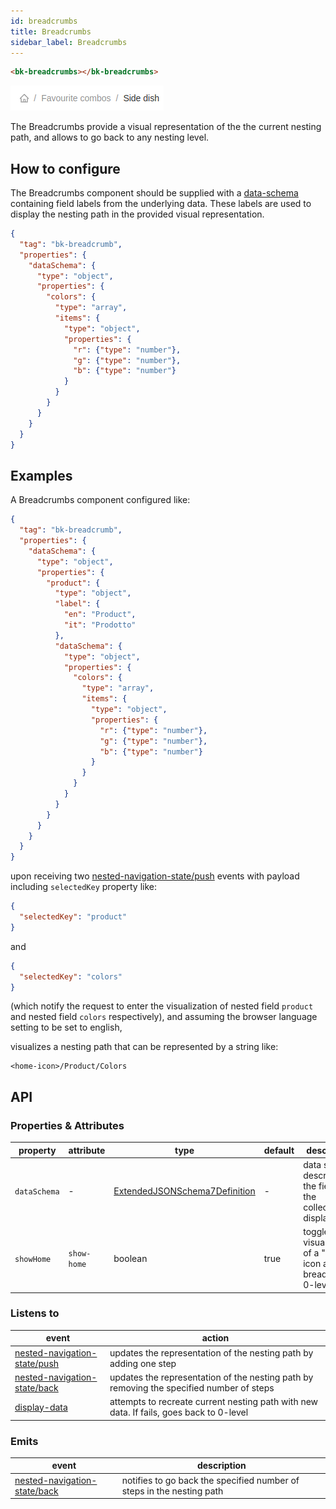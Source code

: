 ```yaml
---
id: breadcrumbs
title: Breadcrumbs
sidebar_label: Breadcrumbs
---
```


<!--
WARNING: this file was automatically generated by Mia-Platform Doc Aggregator.
DO NOT MODIFY IT BY HAND.
Instead, modify the source file and run the aggregator to regenerate this file.
-->

<!--
WARNING:
This file is automatically generated. Please edit the 'README' file of the corresponding component and run `yarn copy:docs`
-->


[data-schema]: /microfrontend-composer/back-kit/30_page_layout.md#data-schema

[nested-navigation-state/push]: /microfrontend-composer/back-kit/70_events.md#nested-navigation-state---push
[nested-navigation-state/back]: /microfrontend-composer/back-kit/70_events.md#nested-navigation-state---back
[display-data]: /microfrontend-composer/back-kit/70_events.md#display-data



```html
<bk-breadcrumbs></bk-breadcrumbs>
```

![breadcrumbs](img/bk-breadcrumbs.png)

The Breadcrumbs provide a visual representation of the the current nesting path, and allows to go back to any nesting level.

## How to configure

The Breadcrumbs component should be supplied with a [data-schema] containing field labels from the underlying data.
These labels are used to display the nesting path in the provided visual representation.

```json
{
  "tag": "bk-breadcrumb",
  "properties": {
    "dataSchema": {
      "type": "object",
      "properties": {
        "colors": {
          "type": "array",
          "items": {
            "type": "object",
            "properties": {
              "r": {"type": "number"},
              "g": {"type": "number"},
              "b": {"type": "number"}
            }
          }
        }
      }
    }
  }
}
```


## Examples

A Breadcrumbs component configured like:

```json
{
  "tag": "bk-breadcrumb",
  "properties": {
    "dataSchema": {
      "type": "object",
      "properties": {
        "product": {
          "type": "object",
          "label": {
            "en": "Product",
            "it": "Prodotto"
          },
          "dataSchema": {
            "type": "object",
            "properties": {
              "colors": {
                "type": "array",
                "items": {
                  "type": "object",
                  "properties": {
                    "r": {"type": "number"},
                    "g": {"type": "number"},
                    "b": {"type": "number"}
                  }
                }
              }
            }
          }
        }
      }
    }
  }
}
```

upon receiving two [nested-navigation-state/push] events with payload including `selectedKey` property like:

```json
{
  "selectedKey": "product"
}
```
and
```json
{
  "selectedKey": "colors"
}
```

(which notify the request to enter the visualization of nested field `product` and nested field `colors` respectively),
and assuming the browser language setting to be set to english,

visualizes a nesting path that can be represented by a string like:
```
<home-icon>/Product/Colors
```

## API

### Properties & Attributes

| property     | attribute   | type                                         | default | description                                                    |
| ------------ | ----------- | -------------------------------------------- | ------- | -------------------------------------------------------------- |
| `dataSchema` | -           | [ExtendedJSONSchema7Definition][data-schema] | -       | data schema describing the fields of the collection to display |
| `showHome`   | `show-home` | boolean                                      | true    | toggles visualization of a "home" icon at breadcrumbs 0-level  |

### Listens to

| event                          | action                                                                                   |
| ------------------------------ | ---------------------------------------------------------------------------------------- |
| [nested-navigation-state/push] | updates the representation of the nesting path by adding one step                        |
| [nested-navigation-state/back] | updates the representation of the nesting path by removing the specified number of steps |
| [display-data]                 | attempts to recreate current nesting path with new data. If fails, goes back to 0-level  |

### Emits

| event                          | description                                                           |
| ------------------------------ | --------------------------------------------------------------------- |
| [nested-navigation-state/back] | notifies to go back the specified number of steps in the nesting path |
